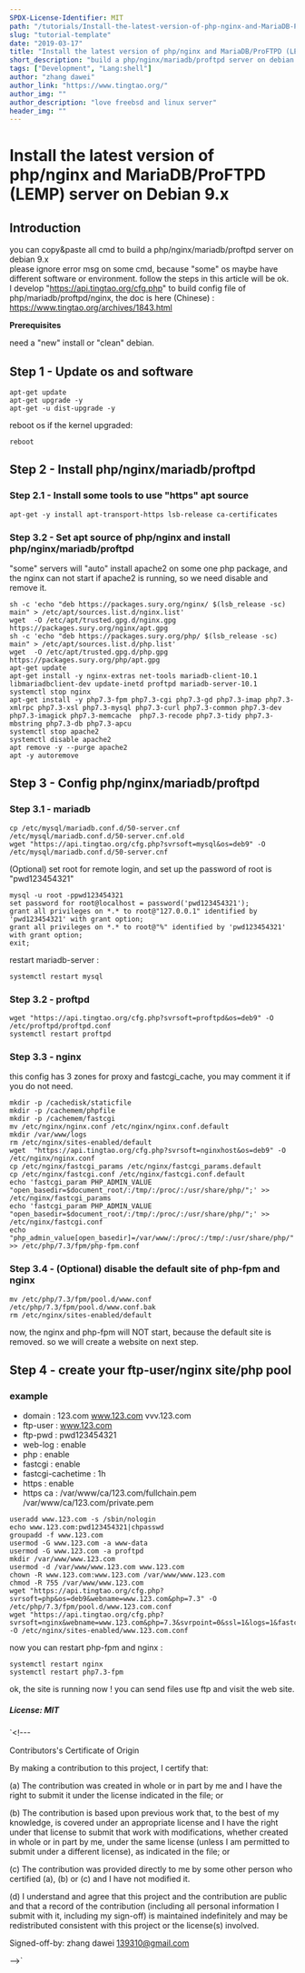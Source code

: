 ```yaml
---
SPDX-License-Identifier: MIT
path: "/tutorials/Install-the-latest-version-of-php-nginx-and-MariaDB-ProFTPD-(LEMP)-server-on-Debian-9.x"
slug: "tutorial-template"
date: "2019-03-17"
title: "Install the latest version of php/nginx and MariaDB/ProFTPD (LEMP) server on Debian 9.x"
short_description: "build a php/nginx/mariadb/proftpd server on debian 9.x"
tags: ["Development", "Lang:shell"]
author: "zhang dawei"
author_link: "https://www.tingtao.org/"
author_img: ""
author_description: "love freebsd and linux server"
header_img: ""
---
```


<!-- This where the actual tutorial begins, with the title: -->

# Install the latest version of php/nginx and MariaDB/ProFTPD (LEMP) server on Debian 9.x

## Introduction

you can copy&paste all cmd to build a php/nginx/mariadb/proftpd server on debian 9.x <br />
please ignore error msg on some cmd, because "some" os maybe have different software or environment. follow the steps in this article will be ok. <br />
I develop "https://api.tingtao.org/cfg.php" to build config file of php/mariadb/proftpd/nginx, the doc is here (Chinese) : https://www.tingtao.org/archives/1843.html <br />



**Prerequisites**

need a "new" install or "clean" debian.



## Step 1 - Update os and software

```shell
apt-get update
apt-get upgrade -y
apt-get -u dist-upgrade -y
```


reboot os if the kernel upgraded:

```shell
reboot
```

## Step 2 - Install php/nginx/mariadb/proftpd

### Step 2.1 - Install some tools to use "https" apt source

```shell
apt-get -y install apt-transport-https lsb-release ca-certificates
```

### Step 3.2 - Set apt source of php/nginx and install php/nginx/mariadb/proftpd

"some" servers will "auto" install apache2 on some one php package, and the nginx can not start if apache2 is running, so we need disable and remove it.

```shell
sh -c 'echo "deb https://packages.sury.org/nginx/ $(lsb_release -sc) main" > /etc/apt/sources.list.d/nginx.list'
wget  -O /etc/apt/trusted.gpg.d/nginx.gpg https://packages.sury.org/nginx/apt.gpg
sh -c 'echo "deb https://packages.sury.org/php/ $(lsb_release -sc) main" > /etc/apt/sources.list.d/php.list'
wget  -O /etc/apt/trusted.gpg.d/php.gpg https://packages.sury.org/php/apt.gpg
apt-get update
apt-get install -y nginx-extras net-tools mariadb-client-10.1 libmariadbclient-dev update-inetd proftpd mariadb-server-10.1 
systemctl stop nginx
apt-get install -y php7.3-fpm php7.3-cgi php7.3-gd php7.3-imap php7.3-xmlrpc php7.3-xsl php7.3-mysql php7.3-curl php7.3-common php7.3-dev php7.3-imagick php7.3-memcache  php7.3-recode php7.3-tidy php7.3-mbstring php7.3-db php7.3-apcu
systemctl stop apache2
systemctl disable apache2
apt remove -y --purge apache2
apt -y autoremove
```

## Step 3 - Config php/nginx/mariadb/proftpd

### Step 3.1 - mariadb

```shell
cp /etc/mysql/mariadb.conf.d/50-server.cnf /etc/mysql/mariadb.conf.d/50-server.cnf.old
wget "https://api.tingtao.org/cfg.php?svrsoft=mysql&os=deb9" -O /etc/mysql/mariadb.conf.d/50-server.cnf
```

(Optional) set root for remote login, and set up the password of root is "pwd123454321"


```shell
mysql -u root -ppwd123454321
set password for root@localhost = password('pwd123454321'); 
grant all privileges on *.* to root@"127.0.0.1" identified by 'pwd123454321' with grant option;
grant all privileges on *.* to root@"%" identified by 'pwd123454321' with grant option;
exit;
```

restart mariadb-server :

```shell
systemctl restart mysql
```

### Step 3.2 - proftpd

```shell
wget "https://api.tingtao.org/cfg.php?svrsoft=proftpd&os=deb9" -O /etc/proftpd/proftpd.conf
systemctl restart proftpd
```

### Step 3.3 - nginx

this config has 3 zones for proxy and fastcgi_cache, you may comment it if you do not need.

```shell
mkdir -p /cachedisk/staticfile
mkdir -p /cachemem/phpfile
mkdir -p /cachemem/fastcgi
mv /etc/nginx/nginx.conf /etc/nginx/nginx.conf.default
mkdir /var/www/logs
rm /etc/nginx/sites-enabled/default
wget  "https://api.tingtao.org/cfg.php?svrsoft=nginxhost&os=deb9" -O /etc/nginx/nginx.conf
cp /etc/nginx/fastcgi_params /etc/nginx/fastcgi_params.default
cp /etc/nginx/fastcgi.conf /etc/nginx/fastcgi.conf.default
echo 'fastcgi_param PHP_ADMIN_VALUE "open_basedir=$document_root/:/tmp/:/proc/:/usr/share/php/";' >> /etc/nginx/fastcgi_params
echo 'fastcgi_param PHP_ADMIN_VALUE "open_basedir=$document_root/:/tmp/:/proc/:/usr/share/php/";' >> /etc/nginx/fastcgi.conf
echo "php_admin_value[open_basedir]=/var/www/:/proc/:/tmp/:/usr/share/php/" >> /etc/php/7.3/fpm/php-fpm.conf
```

### Step 3.4 - (Optional) disable the default site of php-fpm and nginx

```shell
mv /etc/php/7.3/fpm/pool.d/www.conf /etc/php/7.3/fpm/pool.d/www.conf.bak
rm /etc/nginx/sites-enabled/default
```

now, the nginx and php-fpm will NOT start, because the default site is removed. so we will create a website on next step.

## Step 4 - create your ftp-user/nginx site/php pool

### example
* domain : 123.com www.123.com vvv.123.com <br />
* ftp-user : www.123.com <br />
* ftp-pwd : pwd123454321 <br />
* web-log : enable <br />
* php : enable <br />
* fastcgi : enable <br />
* fastcgi-cachetime : 1h <br />
* https : enable <br />
* https ca : /var/www/ca/123.com/fullchain.pem /var/www/ca/123.com/private.pem


```shell
useradd www.123.com -s /sbin/nologin
echo www.123.com:pwd123454321|chpasswd
groupadd -f www.123.com
usermod -G www.123.com -a www-data
usermod -G www.123.com -a proftpd
mkdir /var/www/www.123.com
usermod -d /var/www/www.123.com www.123.com
chown -R www.123.com:www.123.com /var/www/www.123.com
chmod -R 755 /var/www/www.123.com
wget "https://api.tingtao.org/cfg.php?svrsoft=php&os=deb9&webname=www.123.com&php=7.3" -O /etc/php/7.3/fpm/pool.d/www.123.com.conf 
wget "https://api.tingtao.org/cfg.php?svrsoft=nginx&webname=www.123.com&php=7.3&svrpoint=0&ssl=1&logs=1&fastcgi=1&domains=123.com,www.123.com,vvv.123.com&ssldirname=123.com&fastcgicachetime=1h" -O /etc/nginx/sites-enabled/www.123.com.conf
```

now you can restart php-fpm and nginx :

```shell
systemctl restart nginx
systemctl restart php7.3-fpm
```

ok, the site is running now ! you can send files use ftp and visit the web site.


##### License: MIT

`<!---

Contributors's Certificate of Origin

By making a contribution to this project, I certify that:

(a) The contribution was created in whole or in part by me and I have
the right to submit it under the license indicated in the file; or

(b) The contribution is based upon previous work that, to the best of my
knowledge, is covered under an appropriate license and I have the
right under that license to submit that work with modifications,
whether created in whole or in part by me, under the same license
(unless I am permitted to submit under a different license), as
indicated in the file; or

(c) The contribution was provided directly to me by some other person
who certified (a), (b) or (c) and I have not modified it.

(d) I understand and agree that this project and the contribution are
public and that a record of the contribution (including all personal
information I submit with it, including my sign-off) is maintained
indefinitely and may be redistributed consistent with this project
or the license(s) involved.

Signed-off-by: zhang dawei  139310@gmail.com

-->`
